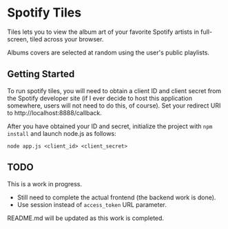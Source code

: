 Spotify Tiles
===

Tiles lets you to view the album art of your favorite Spotify artists in full-screen, tiled across your browser. 

Albums covers are selected at random using the user's public playlists.

Getting Started
---

To run spotify tiles, you will need to obtain a client ID and client secret from the Spotify developer site (if I ever decide to host this application somewhere, users will not need to do this, of course). Set your redirect URI to http://localhost:8888/callback.

After you have obtained your ID and secret, initialize the project with `npm install` and launch node.js as follows:

    node app.js <client_id> <client_secret>

TODO
---

This is a work in progress.

* Still need to complete the actual frontend (the backend work is done).
* Use session instead of `access_token` URL parameter.

README.md will be updated as this work is completed.

